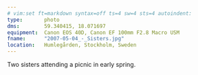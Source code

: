 ```yaml
---
# vim:set ft=markdown syntax=off ts=4 sw=4 sts=4 autoindent:
type:       photo
dms:        59.340415, 18.071697
equipment:  Canon EOS 40D, Canon EF 100mm F2.8 Macro USM
fname:      "2007-05-04_-_Sisters.jpg"
location:   Humlegården, Stockholm, Sweden
---
```


Two sisters attending a picnic in early spring.
